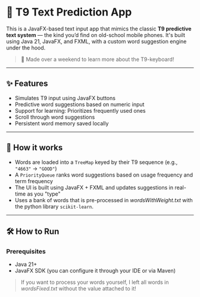 # 📱 T9 Text Prediction App

This is a JavaFX-based text input app that mimics the classic **T9 predictive text system** — the kind you’d find on old-school mobile phones. It's built using Java 21, JavaFX, and FXML, with a custom word suggestion engine under the hood.

> 🚀 Made over a weekend to learn more about the T9-keyboard!

---

## ✨ Features

- Simulates T9 input using JavaFX buttons
- Predictive word suggestions based on numeric input
- Support for learning: Prioritizes frequently used ones
- Scroll through word suggestions
- Persistent word memory saved locally

---

## 🧠 How it works

- Words are loaded into a `TreeMap` keyed by their T9 sequence (e.g., `"4663"` → `"GOOD"`)
- A `PriorityQueue` ranks word suggestions based on usage frequency and term frequency
- The UI is built using JavaFX + FXML and updates suggestions in real-time as you "type"
- Uses a bank of words that is pre-processed in _wordsWithWeight.txt_ with the python library `scikit-learn`.

---

## 🛠 How to Run

### Prerequisites

- Java 21+
- JavaFX SDK (you can configure it through your IDE or via Maven)

> If you want to process your words yourself, I left all words in _wordsFixed.txt_ without the value attached to it!

